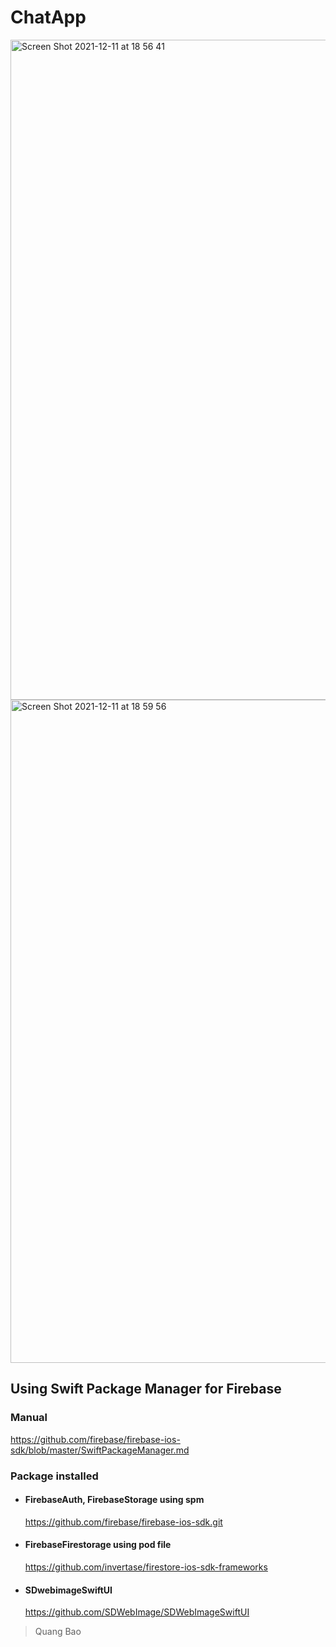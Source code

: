 # ChatApp
<img width="1056" alt="Screen Shot 2021-12-11 at 18 56 41" src="https://user-images.githubusercontent.com/66858640/145675608-de596516-35f4-4072-8de1-700ebb58900d.png">

<img width="1061" alt="Screen Shot 2021-12-11 at 18 59 56" src="https://user-images.githubusercontent.com/66858640/145675721-52f131ce-140f-4c56-a592-ad76625a02d9.png">





## Using Swift Package Manager for Firebase
### Manual 
https://github.com/firebase/firebase-ios-sdk/blob/master/SwiftPackageManager.md
### Package installed
  - #### FirebaseAuth, FirebaseStorage using spm 
    https://github.com/firebase/firebase-ios-sdk.git
  - #### FirebaseFirestorage using pod file
    https://github.com/invertase/firestore-ios-sdk-frameworks
  - #### SDwebimageSwiftUI
    https://github.com/SDWebImage/SDWebImageSwiftUI

>Quang Bao
